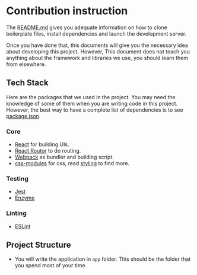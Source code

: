 # Contribution instruction

The [README.md](../README.md) gives you adequate information on how to clone boilerplate files, install dependencies and launch the development server.

Once you have done that, this documents will give you the necessary idea about developing this project. However, This document does not teach you anything about the framework and libraries we use, you should learn them from elsewhere.


## Tech Stack
Here are the packages that we used in the project. You may need the knowledge of some of them when you are writing code in this project. However, the best way to have a complete list of dependencies is to see [package.json](../package.json).

### Core
- [React](https://reactjs.org/) for building UIs.
- [React Routor](https://github.com/ReactTraining/react-router) to do routing.
- [Webpack](https://webpack.js.org/) as bundler and building script.
- [css-modules](https://github.com/css-modules/css-modules) for css, read [styling](documents/css.md) to find more.

### Testing
- [Jest](http://facebook.github.io/jest/)
- [Enzyme](http://airbnb.io/enzyme/)

### Linting
- [ESLint](http://eslint.org/)

## Project Structure
- You will write the application in `app` folder. This should be the folder that you spend most of your time.
